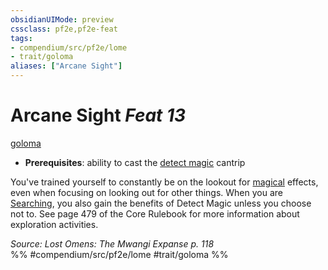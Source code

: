 ```yaml
---
obsidianUIMode: preview
cssclass: pf2e,pf2e-feat
tags:
- compendium/src/pf2e/lome
- trait/goloma
aliases: ["Arcane Sight"]
---
```

# Arcane Sight  *Feat 13*  
[goloma](goloma-lome.md "Goloma Ancestry & Heritage Trait")  

- **Prerequisites**: ability to cast the [detect magic](Reference/Compendium/Spells/detect-magic.md) cantrip

You've trained yourself to constantly be on the lookout for [magical](magical.md "Magical Item Trait") effects, even when focusing on looking out for other things. When you are [Searching](search.md), you also gain the benefits of Detect Magic unless you choose not to. See page 479 of the Core Rulebook for more information about exploration activities.

*Source: Lost Omens: The Mwangi Expanse p. 118*  
%% #compendium/src/pf2e/lome #trait/goloma %%